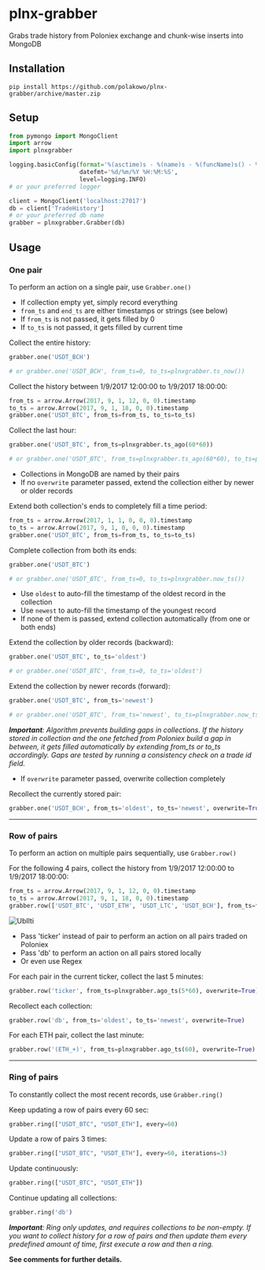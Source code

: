 # plnx-grabber
Grabs trade history from Poloniex exchange and chunk-wise inserts into MongoDB

## Installation

```
pip install https://github.com/polakowo/plnx-grabber/archive/master.zip
```

## Setup

```python
from pymongo import MongoClient
import arrow
import plnxgrabber

logging.basicConfig(format='%(asctime)s - %(name)s - %(funcName)s() - %(levelname)s - %(message)s',
                    datefmt='%d/%m/%Y %H:%M:%S',
                    level=logging.INFO)
# or your preferred logger

client = MongoClient('localhost:27017')
db = client['TradeHistory']
# or your preferred db name
grabber = plnxgrabber.Grabber(db)
```

## Usage

### One pair

To perform an action on a single pair, use `Grabber.one()`

* If collection empty yet, simply record everything
* `from_ts` and `end_ts` are either timestamps or strings (see below)
* If `from_ts` is not passed, it gets filled by 0
* If `to_ts` is not passed, it gets filled by current time

Collect the entire history:
```python
grabber.one('USDT_BCH')

# or grabber.one('USDT_BCH', from_ts=0, to_ts=plnxgrabber.ts_now())
```

Collect the history between 1/9/2017 12:00:00 to 1/9/2017 18:00:00:
```python
from_ts = arrow.Arrow(2017, 9, 1, 12, 0, 0).timestamp
to_ts = arrow.Arrow(2017, 9, 1, 18, 0, 0).timestamp
grabber.one('USDT_BTC', from_ts=from_ts, to_ts=to_ts)
```

Collect the last hour:
```python
grabber.one('USDT_BTC', from_ts=plnxgrabber.ts_ago(60*60))

# or grabber.one('USDT_BTC', from_ts=plnxgrabber.ts_ago(60*60), to_ts=plnxgrabber.ts_now())
```

* Collections in MongoDB are named by their pairs
* If no `overwrite` parameter passed, extend the collection either by newer or older records

Extend both collection's ends to completely fill a time period:
```python
from_ts = arrow.Arrow(2017, 1, 1, 0, 0, 0).timestamp
to_ts = arrow.Arrow(2017, 9, 1, 0, 0, 0).timestamp
grabber.one('USDT_BTC', from_ts=from_ts, to_ts=to_ts)
```

Complete collection from both its ends:
```python
grabber.one('USDT_BTC')

# or grabber.one('USDT_BTC', from_ts=0, to_ts=plnxgrabber.now_ts())
```

* Use `oldest` to auto-fill the timestamp of the oldest record in the collection
* Use `newest` to auto-fill the timestamp of the youngest record
* If none of them is passed, extend collection automatically (from one or both ends)

Extend the collection by older records (backward):
```python
grabber.one('USDT_BTC', to_ts='oldest')

# or grabber.one('USDT_BTC', from_ts=0, to_ts='oldest')
```

Extend the collection by newer records (forward):
```python
grabber.one('USDT_BTC', from_ts='newest')

# or grabber.one('USDT_BTC', from_ts='newest', to_ts=plnxgrabber.now_ts())
```

***Important**: Algorithm prevents building gaps in collections. If the history stored in collection and the one fetched from Poloniex build a gap in between, it gets filled automatically by extending from_ts or to_ts accordingly. Gaps are tested by running a consistency check on a trade id field.*

* If `overwrite` parameter passed, overwrite collection completely

Recollect the currently stored pair:
```python
grabber.one('USDT_BCH', from_ts='oldest', to_ts='newest', overwrite=True)
```

***

### Row of pairs

To perform an action on multiple pairs sequentially, use `Grabber.row()`

For the following 4 pairs, collect the history from 1/9/2017 12:00:00 to 1/9/2017 18:00:00:
```python
from_ts = arrow.Arrow(2017, 9, 1, 12, 0, 0).timestamp
to_ts = arrow.Arrow(2017, 9, 1, 18, 0, 0).timestamp
grabber.row(['USDT_BTC', 'USDT_ETH', 'USDT_LTC', 'USDT_BCH'], from_ts=from_ts, to_ts=to_ts, overwrite=True)
```

![UbIlti](https://i.makeagif.com/media/9-18-2017/UbIlti.gif)

* Pass 'ticker' instead of pair to perform an action on all pairs traded on Poloniex
* Pass 'db' to perform an action on all pairs stored locally
* Or even use Regex

For each pair in the current ticker, collect the last 5 minutes:
```python
grabber.row('ticker', from_ts=plnxgrabber.ago_ts(5*60), overwrite=True)
```

Recollect each collection:
```python
grabber.row('db', from_ts='oldest', to_ts='newest', overwrite=True)
```

For each ETH pair, collect the last minute:
```python
grabber.row('(ETH_+)', from_ts=plnxgrabber.ago_ts(60), overwrite=True)
```

***

### Ring of pairs

To constantly collect the most recent records, use `Grabber.ring()`

Keep updating a row of pairs every 60 sec:
```python
grabber.ring(["USDT_BTC", "USDT_ETH"], every=60)
```

Update a row of pairs 3 times:
```python
grabber.ring(["USDT_BTC", "USDT_ETH"], every=60, iterations=3)
```

Update continuously:
```python
grabber.ring(["USDT_BTC", "USDT_ETH"])
```

Continue updating all collections:
```python
grabber.ring('db')
```

***Important**: Ring only updates, and requires collections to be non-empty. If you want to collect history for a row of pairs and then update them every predefined amount of time, first execute a row and then a ring.*

**See comments for further details.**

